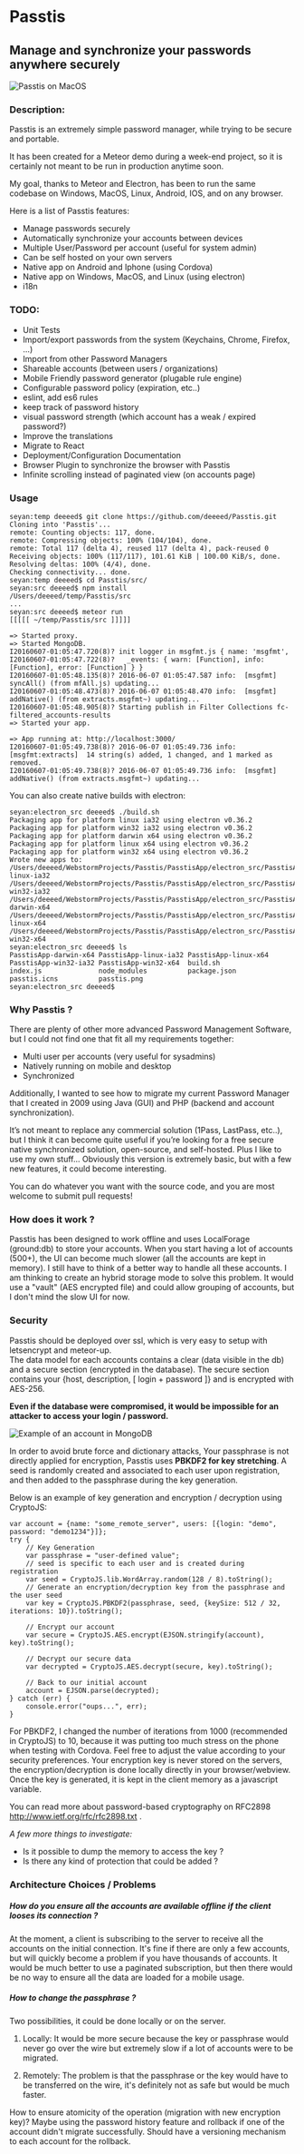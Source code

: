 # Passtis 
## Manage and synchronize your passwords anywhere securely

![Passtis on MacOS](/docs/images/passtis_macos.png?raw=true "Passtis running on MacOS")

### Description:
Passtis is an extremely simple password manager, while trying to be secure and portable.

It has been created for a Meteor demo during a week-end project, so it is certainly not meant to be run in production anytime soon.

My goal, thanks to Meteor and Electron, has been to run the same codebase on Windows, MacOS, Linux, Android, IOS, and on any browser. 

Here is a list of Passtis features:

- Manage passwords securely
- Automatically synchronize your accounts between devices
- Multiple User/Password per account (useful for system admin)
- Can be self hosted on your own servers
- Native app on Android and Iphone (using Cordova)
- Native app on Windows, MacOS, and Linux (using electron)
- i18n

### TODO:
- Unit Tests
- Import/export passwords from the system (Keychains, Chrome, Firefox, ...) 
- Import from other Password Managers
- Shareable accounts (between users / organizations)
- Mobile Friendly password generator (plugable rule engine)
- Configurable password policy (expiration, etc..)
- eslint, add es6 rules
- keep track of password history
- visual password strength (which account has a weak / expired password?) 
- Improve the translations
- Migrate to React
- Deployment/Configuration Documentation
- Browser Plugin to synchronize the browser with Passtis
- Infinite scrolling instead of paginated view (on accounts page)

### Usage


```
seyan:temp deeeed$ git clone https://github.com/deeeed/Passtis.git
Cloning into 'Passtis'...
remote: Counting objects: 117, done.
remote: Compressing objects: 100% (104/104), done.
remote: Total 117 (delta 4), reused 117 (delta 4), pack-reused 0
Receiving objects: 100% (117/117), 101.61 KiB | 100.00 KiB/s, done.
Resolving deltas: 100% (4/4), done.
Checking connectivity... done.
seyan:temp deeeed$ cd Passtis/src/
seyan:src deeeed$ npm install
/Users/deeeed/temp/Passtis/src
...
seyan:src deeeed$ meteor run
[[[[[ ~/temp/Passtis/src ]]]]]

=> Started proxy.
=> Started MongoDB.
I20160607-01:05:47.720(8)? init logger in msgfmt.js { name: 'msgfmt',
I20160607-01:05:47.722(8)?   _events: { warn: [Function], info: [Function], error: [Function] } }
I20160607-01:05:48.135(8)? 2016-06-07 01:05:47.587 info:  [msgfmt]  syncAll() (from mfAll.js) updating...
I20160607-01:05:48.473(8)? 2016-06-07 01:05:48.470 info:  [msgfmt]  addNative() (from extracts.msgfmt~) updating...
I20160607-01:05:48.905(8)? Starting publish in Filter Collections fc-filtered_accounts-results
=> Started your app.

=> App running at: http://localhost:3000/
I20160607-01:05:49.738(8)? 2016-06-07 01:05:49.736 info:  [msgfmt:extracts]  14 string(s) added, 1 changed, and 1 marked as removed.
I20160607-01:05:49.738(8)? 2016-06-07 01:05:49.736 info:  [msgfmt]  addNative() (from extracts.msgfmt~) updating...
```

You can also create native builds with electron:

```
seyan:electron_src deeeed$ ./build.sh
Packaging app for platform linux ia32 using electron v0.36.2
Packaging app for platform win32 ia32 using electron v0.36.2
Packaging app for platform darwin x64 using electron v0.36.2
Packaging app for platform linux x64 using electron v0.36.2
Packaging app for platform win32 x64 using electron v0.36.2
Wrote new apps to:
/Users/deeeed/WebstormProjects/Passtis/PasstisApp/electron_src/PasstisApp-linux-ia32
/Users/deeeed/WebstormProjects/Passtis/PasstisApp/electron_src/PasstisApp-win32-ia32
/Users/deeeed/WebstormProjects/Passtis/PasstisApp/electron_src/PasstisApp-darwin-x64
/Users/deeeed/WebstormProjects/Passtis/PasstisApp/electron_src/PasstisApp-linux-x64
/Users/deeeed/WebstormProjects/Passtis/PasstisApp/electron_src/PasstisApp-win32-x64
seyan:electron_src deeeed$ ls
PasstisApp-darwin-x64 PasstisApp-linux-ia32 PasstisApp-linux-x64  PasstisApp-win32-ia32 PasstisApp-win32-x64  build.sh              index.js              node_modules          package.json          passtis.icns          passtis.png
seyan:electron_src deeeed$ 
```

### Why Passtis ?
There are plenty of other more advanced Password Management Software, but I could not find one that fit all my requirements together:

- Multi user per accounts (very useful for sysadmins)
- Natively running on mobile and desktop
- Synchronized

Additionally, I wanted to see how to migrate my current Password Manager that I created in 2009 using Java (GUI) and PHP (backend and account synchronization).

It’s not meant to replace any commercial solution (1Pass, LastPass, etc..), but I think it can become quite useful 
if you’re looking for a free secure native synchronized solution, open-source, and self-hosted. 
Plus I like to use my own stuff...
Obviously this version is extremely basic, but with a few new features, it could become interesting.

You can do whatever you want with the source code, and you are most welcome to submit pull requests! 

### How does it work ?
Passtis has been designed to work offline and uses LocalForage (ground:db) to store your accounts.
When you start having a lot of accounts (500+), the UI can become much slower (all the accounts are kept in memory). 
I still have to think of a better way to handle all these accounts. I am thinking to create an hybrid storage mode to solve this problem. 
It would use a "vault" (AES encrypted file) and could allow grouping of accounts, but I don't mind the slow UI for now.


### Security
Passtis should be deployed over ssl, which is very easy to setup with letsencrypt and meteor-up.  
The data model for each accounts contains a clear (data visible in the db) and a secure section (encrypted in the database).
The secure section contains your {host, description, [ login + password ]} and is encrypted with AES-256.

**Even if the database were compromised, it would be impossible for an attacker to access your login / password.**

![Example of an account in MongoDB](/docs/images/account_dbmodel.png?raw=true "Example of an account in MongoDB")

In order to avoid brute force and dictionary attacks, Your passphrase is not directly applied for encryption, 
Passtis uses **PBKDF2 for key stretching**. A seed is randomly created and associated to each user upon registration,
and then added to the passphrase during the key generation.

Below is an example of key generation and encryption / decryption using CryptoJS:
```
var account = {name: "some_remote_server", users: [{login: "demo", password: "demo1234"}]};
try {
    // Key Generation
    var passphrase = "user-defined value";
    // seed is specific to each user and is created during registration
    var seed = CryptoJS.lib.WordArray.random(128 / 8).toString();
    // Generate an encryption/decryption key from the passphrase and the user seed
    var key = CryptoJS.PBKDF2(passphrase, seed, {keySize: 512 / 32, iterations: 10}).toString();

    // Encrypt our account
    var secure = CryptoJS.AES.encrypt(EJSON.stringify(account), key).toString();

    // Decrypt our secure data
    var decrypted = CryptoJS.AES.decrypt(secure, key).toString();

    // Back to our initial account
    account = EJSON.parse(decrypted);
} catch (err) {
    console.error("oups...", err);
}
``` 

For PBKDF2, I changed the number of iterations from 1000 (recommended in CryptoJS) to 10, because it was putting too much stress on the phone when testing with Cordova.
Feel free to adjust the value according to your security preferences.
Your encryption key is never stored on the servers, the encryption/decryption is done locally directly in your browser/webview.
Once the key is generated, it is kept in the client memory as a javascript variable. 

You can read more about password-based cryptography on RFC2898  http://www.ietf.org/rfc/rfc2898.txt .

_A few more things to investigate:_

+ Is it possible to dump the memory to access the key ?
+ Is there any kind of protection that could be added ? 

### Architecture Choices / Problems

##### How do you ensure all the accounts are available offline if the client looses its connection ?
At the moment, a client is subscribing to the server to receive all the accounts on the initial connection.
It's fine if there are only a few accounts, but will quickly become a problem if you have thousands of accounts.
It would be much better to use a paginated subscription, but then there would be no way to ensure all the data are loaded for a mobile usage.

##### How to change the passphrase ?
Two possibilities, it could be done locally or on the server.

1) Locally: It would be more secure because the key or passphrase would never go over the wire but extremely slow if a lot of accounts were to be migrated.

2) Remotely: The problem is that the passphrase or the key would have to be transferred on the wire, it's definitely not as safe but would be much faster.    

How to ensure atomicity of the operation (migration with new encryption key)?
Maybe using the password history feature and rollback if one of the account didn't migrate successfully.
Should have a versioning mechanism to each account for the rollback.